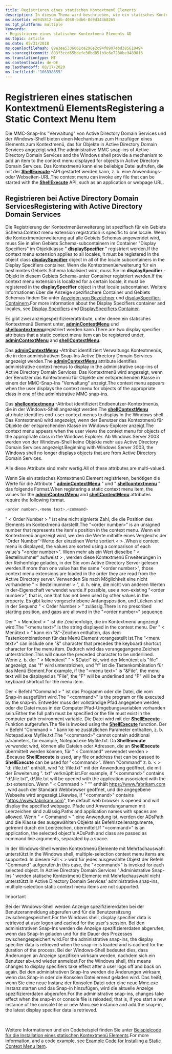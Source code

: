 ```yaml
---
title: Registrieren eines statischen Kontextmenü Elements
description: In diesem Thema wird beschrieben, wie ein statisches Kontextmenü Element registriert wird, das für Active Directory Objekte
ms.assetid: ed945812-3adb-4058-bdb6-8d9d34468265
ms.tgt_platform: multiple
keywords:
- Registrieren eines statischen Kontextmenü Elements AD
ms.topic: article
ms.date: 05/31/2018
ms.openlocfilehash: 89e3ee5336061ca296e2c94f8907ebd385610494
ms.sourcegitcommit: 803f3ccd65bdefe36bd851b9c6e7280be9489016
ms.translationtype: MT
ms.contentlocale: de-DE
ms.lasthandoff: 08/17/2020
ms.locfileid: "106338655"
---
```

# <a name="registering-a-static-context-menu-item"></a><span data-ttu-id="06a51-104">Registrieren eines statischen Kontextmenü Elements</span><span class="sxs-lookup"><span data-stu-id="06a51-104">Registering a Static Context Menu Item</span></span>

<span data-ttu-id="06a51-105">Die MMC-Snap-Ins "Verwaltung" von Active Directory Domain Services und der Windows-Shell bieten einen Mechanismus zum Hinzufügen eines Elements zum Kontextmenü, das für Objekte in Active Directory Domain Services angezeigt wird.</span><span class="sxs-lookup"><span data-stu-id="06a51-105">The administrative MMC snap-ins of Active Directory Domain Services and the Windows shell provide a mechanism to add an item to the context menu displayed for objects in Active Directory Domain Services.</span></span> <span data-ttu-id="06a51-106">Das Kontextmenü kann eine beliebige Datei aufrufen, die mit der [**ShellExecute**](/windows/win32/api/shellapi/nf-shellapi-shellexecutea) -API gestartet werden kann, z. b. eine Anwendungs-oder Webseiten-URL.</span><span class="sxs-lookup"><span data-stu-id="06a51-106">The context menu can invoke any file that can be started with the [**ShellExecute**](/windows/win32/api/shellapi/nf-shellapi-shellexecutea) API, such as an application or webpage URL.</span></span>

## <a name="registering-with-active-directory-domain-services"></a><span data-ttu-id="06a51-107">Registrieren bei Active Directory Domain Services</span><span class="sxs-lookup"><span data-stu-id="06a51-107">Registering with Active Directory Domain Services</span></span>

<span data-ttu-id="06a51-108">Die Registrierung der Kontextmenüerweiterung ist spezifisch für ein Gebiets Schema.</span><span class="sxs-lookup"><span data-stu-id="06a51-108">Context menu extension registration is specific to one locale.</span></span> <span data-ttu-id="06a51-109">Wenn die Kontextmenüerweiterung auf alle Gebiets Schemas angewendet wird, muss Sie in allen Gebiets Schema-subcontainern im Container "Display Specifiers" im Objektklasse " [**displaySpecifier**](/windows/desktop/ADSchema/c-displayspecifier) " registriert werden.</span><span class="sxs-lookup"><span data-stu-id="06a51-109">If the context menu extension applies to all locales, it must be registered in the object class [**displaySpecifier**](/windows/desktop/ADSchema/c-displayspecifier) object in all of the locale subcontainers in the Display Specifiers container.</span></span> <span data-ttu-id="06a51-110">Wenn die Kontextmenüerweiterung für ein bestimmtes Gebiets Schema lokalisiert wird, muss Sie im **displaySpecifier** -Objekt in diesem Gebiets Schema-unter Container registriert werden.</span><span class="sxs-lookup"><span data-stu-id="06a51-110">If the context menu extension is localized for a certain locale, it must be registered in the **displaySpecifier** object in that locale subcontainer.</span></span> <span data-ttu-id="06a51-111">Weitere Informationen über die Anzeige spezifischere Container und Gebiets Schemas finden Sie unter [Anzeigen von Bezeichner](display-specifiers.md) und [displaySpecifier-Containern](displayspecifiers-container.md).</span><span class="sxs-lookup"><span data-stu-id="06a51-111">For more information about the Display Specifiers container and locales, see [Display Specifiers](display-specifiers.md) and [DisplaySpecifiers Container](displayspecifiers-container.md).</span></span>

<span data-ttu-id="06a51-112">Es gibt zwei anzeigespezifiziererattribute, unter denen ein statisches Kontextmenü Element unter, [**adminContextMenu**](/windows/desktop/ADSchema/a-admincontextmenu) und [**shellcontextmenu**](/windows/desktop/ADSchema/a-shellcontextmenu)registriert werden kann.</span><span class="sxs-lookup"><span data-stu-id="06a51-112">There are two display specifier attributes that a static context menu item can be registered under, [**adminContextMenu**](/windows/desktop/ADSchema/a-admincontextmenu) and [**shellContextMenu**](/windows/desktop/ADSchema/a-shellcontextmenu).</span></span>

<span data-ttu-id="06a51-113">Das [**adminContextMenu**](/windows/desktop/ADSchema/a-admincontextmenu) -Attribut identifiziert Verwaltungs Kontextmenüs, die in den administrativen Snap-Ins Active Directory Domain Services angezeigt werden.</span><span class="sxs-lookup"><span data-stu-id="06a51-113">The [**adminContextMenu**](/windows/desktop/ADSchema/a-admincontextmenu) attribute identifies administrative context menus to display in the administrative snap-ins of Active Directory Domain Services.</span></span> <span data-ttu-id="06a51-114">Das Kontextmenü wird angezeigt, wenn der Benutzer das Kontextmenü für Objekte der entsprechenden Klasse in einem der MMC-Snap-Ins "Verwaltung" anzeigt.</span><span class="sxs-lookup"><span data-stu-id="06a51-114">The context menu appears when the user displays the context menu for objects of the appropriate class in one of the administrative MMC snap-ins.</span></span>

<span data-ttu-id="06a51-115">Das [**shellcontextmenu**](/windows/desktop/ADSchema/a-shellcontextmenu) -Attribut identifiziert Endbenutzer-Kontextmenüs, die in der Windows-Shell angezeigt werden.</span><span class="sxs-lookup"><span data-stu-id="06a51-115">The [**shellContextMenu**](/windows/desktop/ADSchema/a-shellcontextmenu) attribute identifies end-user context menus to display in the Windows shell.</span></span> <span data-ttu-id="06a51-116">Das Kontextmenü wird angezeigt, wenn der Benutzer das Kontextmenü für Objekte der entsprechenden Klasse im Windows-Explorer anzeigt.</span><span class="sxs-lookup"><span data-stu-id="06a51-116">The context menu appears when the user views the context menu for objects of the appropriate class in the Windows Explorer.</span></span> <span data-ttu-id="06a51-117">Ab Windows Server 2003 werden von der Windows-Shell keine Objekte mehr aus Active Directory Domain Services angezeigt.</span><span class="sxs-lookup"><span data-stu-id="06a51-117">Beginning with Windows Server 2003, the Windows shell no longer displays objects that are from Active Directory Domain Services.</span></span>

<span data-ttu-id="06a51-118">Alle diese Attribute sind mehr wertig.</span><span class="sxs-lookup"><span data-stu-id="06a51-118">All of these attributes are multi-valued.</span></span>

<span data-ttu-id="06a51-119">Wenn Sie ein statisches Kontextmenü Element registrieren, benötigen die Werte für die Attribute " [**adminContextMenu**](/windows/desktop/ADSchema/a-admincontextmenu) " und " [**shellcontextmenu**](/windows/desktop/ADSchema/a-shellcontextmenu) " das folgende Format.</span><span class="sxs-lookup"><span data-stu-id="06a51-119">When registering a static context menu item, the values for the [**adminContextMenu**](/windows/desktop/ADSchema/a-admincontextmenu) and [**shellContextMenu**](/windows/desktop/ADSchema/a-shellcontextmenu) attributes require the following format.</span></span>


```C++
<order number>,<menu text>,<command>
```



<span data-ttu-id="06a51-120">" &lt; Order Number &gt; " ist eine nicht signierte Zahl, die die Position des Elements im Kontextmenü darstellt.</span><span class="sxs-lookup"><span data-stu-id="06a51-120">The "&lt;order number&gt;" is an unsigned number that represents the item's position in the context menu.</span></span> <span data-ttu-id="06a51-121">Wenn ein Kontextmenü angezeigt wird, werden die Werte mithilfe eines Vergleichs der "Order Number"-Werte der einzelnen Werte sortiert &lt; &gt; .</span><span class="sxs-lookup"><span data-stu-id="06a51-121">When a context menu is displayed, the values are sorted using a comparison of each value's "&lt;order number&gt;".</span></span> <span data-ttu-id="06a51-122">Wenn mehr als ein Wert dieselbe " &lt; Bestellnummer" aufweist &gt; , werden diese Kontextmenü Erweiterungen in der Reihenfolge geladen, in der Sie vom Active Directory Server gelesen werden.</span><span class="sxs-lookup"><span data-stu-id="06a51-122">If more than one value has the same "&lt;order number&gt;", those context menu extensions are loaded in the order they are read from the Active Directory server.</span></span> <span data-ttu-id="06a51-123">Verwenden Sie nach Möglichkeit eine nicht vorhandene " &lt; Bestellnummer &gt; ", d. h. eine, die nicht von anderen Werten in der-Eigenschaft verwendet wurde.</span><span class="sxs-lookup"><span data-stu-id="06a51-123">If possible, use a non-existing "&lt;order number&gt;", that is, one that has not been used by other values in the property.</span></span> <span data-ttu-id="06a51-124">Es gibt keine vorgeschriebene Anfangsposition, und Lücken sind in der Sequenz " &lt; Order Number &gt; " zulässig.</span><span class="sxs-lookup"><span data-stu-id="06a51-124">There is no prescribed starting position, and gaps are allowed in the "&lt;order number&gt;" sequence.</span></span>

<span data-ttu-id="06a51-125">Der " &lt; Menütext &gt; " ist die Zeichenfolge, die im Kontextmenü angezeigt wird.</span><span class="sxs-lookup"><span data-stu-id="06a51-125">The "&lt;menu text&gt;" is the string displayed in the context menu.</span></span> <span data-ttu-id="06a51-126">Der " &lt; Menütext &gt; " kann ein "&"-Zeichen enthalten, das dem Tastenkombinationen für das Menü Element vorangestellt ist.</span><span class="sxs-lookup"><span data-stu-id="06a51-126">The "&lt;menu text&gt;" can include one "&" character that precedes the keyboard shortcut character for the menu item.</span></span> <span data-ttu-id="06a51-127">Dadurch wird das vorangegangene Zeichen unterstrichen.</span><span class="sxs-lookup"><span data-stu-id="06a51-127">This will cause the preceded character to be underlined.</span></span> <span data-ttu-id="06a51-128">Wenn z. b. der " &lt; Menütext" " &gt; &Datei" ist, wird der Menütext als "file" angezeigt, das "f" wird unterstrichen, und "f" ist die Tastenkombination für das Menü Element.</span><span class="sxs-lookup"><span data-stu-id="06a51-128">For example, if the "&lt;menu text&gt;" is "&File", the menu text will be displayed as "File", the "F" will be underlined and "F" will be the keyboard shortcut for the menu item.</span></span>

<span data-ttu-id="06a51-129">Der &lt; Befehl "Command &gt; " ist das Programm oder die Datei, die vom Snap-in ausgeführt wird.</span><span class="sxs-lookup"><span data-stu-id="06a51-129">The "&lt;command&gt;" is the program or file executed by the snap-in.</span></span> <span data-ttu-id="06a51-130">Entweder muss der vollständige Pfad angegeben werden, oder die Datei muss in der Computer Pfad-Umgebungsvariablen vorhanden sein.</span><span class="sxs-lookup"><span data-stu-id="06a51-130">Either the full path must be specified or the file must exist in the computer path environment variable.</span></span> <span data-ttu-id="06a51-131">Die Datei wird mit der [**ShellExecute**](/windows/win32/api/shellapi/nf-shellapi-shellexecutea) -Funktion aufgerufen.</span><span class="sxs-lookup"><span data-stu-id="06a51-131">The file is invoked using the [**ShellExecute**](/windows/win32/api/shellapi/nf-shellapi-shellexecutea) function.</span></span> <span data-ttu-id="06a51-132">Der &lt; Befehl "Command &gt; " kann keine zusätzlichen Parameter enthalten, z. b. Notepad.exe Myfile.txt.</span><span class="sxs-lookup"><span data-stu-id="06a51-132">The "&lt;command&gt;" cannot contain additional parameters, for example, Notepad.exe Myfile.txt.</span></span> <span data-ttu-id="06a51-133">Da **ShellExecute** verwendet wird, können alle Dateien oder Adressen, die an **ShellExecute** übermittelt werden können, für " &lt; Command" verwendet werden &gt; .</span><span class="sxs-lookup"><span data-stu-id="06a51-133">Because **ShellExecute** is used, any file or address that can be passed to **ShellExecute** can be used for "&lt;command&gt;".</span></span> <span data-ttu-id="06a51-134">Wenn "Command" z. b. &lt; &gt; "d: \\file.txt" enthält, wird "d: \\file.txt" mit der Anwendung geöffnet, die mit der Erweiterung ". txt" verknüpft ist.</span><span class="sxs-lookup"><span data-stu-id="06a51-134">For example, if "&lt;command&gt;" contains "d:\\file.txt", d:\\file.txt will be opened with the application associated with the .txt extension.</span></span> <span data-ttu-id="06a51-135">Wenn " &lt; Command &gt; " "" enthält https://www.fabrikam.com , wird auch der Standard Webbrowser geöffnet, und die angegebene Webseite wird angezeigt.</span><span class="sxs-lookup"><span data-stu-id="06a51-135">Likewise, if "&lt;command&gt;" contains "https://www.fabrikam.com", the default web browser is opened and will display the specified webpage.</span></span> <span data-ttu-id="06a51-136">Pfade und Anwendungsnamen mit Leerzeichen sind zulässig.</span><span class="sxs-lookup"><span data-stu-id="06a51-136">Paths and application names with spaces are allowed.</span></span> <span data-ttu-id="06a51-137">Wenn " &lt; Command &gt; " eine Anwendung ist, werden der ADsPath und die Klasse des ausgewählten Objekts als Befehlszeilenargumente, getrennt durch ein Leerzeichen, übermittelt.</span><span class="sxs-lookup"><span data-stu-id="06a51-137">If "&lt;command&gt;" is an application, the selected object's ADsPath and class are passed as command line arguments, separated by a space.</span></span>

<span data-ttu-id="06a51-138">In der Windows-Shell werden Kontextmenü Elemente mit Mehrfachauswahl unterstützt.</span><span class="sxs-lookup"><span data-stu-id="06a51-138">In the Windows shell, multiple-selection context menu items are supported.</span></span> <span data-ttu-id="06a51-139">In diesem Fall &lt; &gt; wird für jedes ausgewählte Objekt der Befehl "Command" aufgerufen.</span><span class="sxs-lookup"><span data-stu-id="06a51-139">In this case, the "&lt;command&gt;" is invoked for each selected object.</span></span> <span data-ttu-id="06a51-140">In Active Directory Domain Services ' Administrative Snap-Ins ' werden statische Kontextmenü Elemente mit Mehrfachauswahl nicht unterstützt.</span><span class="sxs-lookup"><span data-stu-id="06a51-140">In Active Directory Domain Services' administrative snap-ins, multiple-selection static context menu items are not supported.</span></span>

> [!IMPORTANT]
> <span data-ttu-id="06a51-141">Bei der Windows-Shell werden Anzeige spezifiziererdaten bei der Benutzeranmeldung abgerufen und für die Benutzersitzung zwischengespeichert.</span><span class="sxs-lookup"><span data-stu-id="06a51-141">For the Windows shell, display specifier data is retrieved at user logon and cached for the user's session.</span></span> <span data-ttu-id="06a51-142">Bei den administrativen Snap-Ins werden die Anzeige spezifiziererdaten abgerufen, wenn das Snap-In geladen und für die Dauer des Prozesses zwischengespeichert wird.</span><span class="sxs-lookup"><span data-stu-id="06a51-142">For the administrative snap-ins, the display specifier data is retrieved when the snap-in is loaded and is cached for the duration of the process.</span></span> <span data-ttu-id="06a51-143">Bei der Windows-Shell bedeutet dies, dass Änderungen an Anzeige spezifiken wirksam werden, nachdem sich ein Benutzer ab-und wieder anmeldet.</span><span class="sxs-lookup"><span data-stu-id="06a51-143">For the Windows shell, this means changes to display specifiers take effect after a user logs off and back on again.</span></span> <span data-ttu-id="06a51-144">Bei den administrativen Snap-Ins werden die Änderungen wirksam, wenn das Snap-in oder die Konsolen Datei erneut geladen wird. Das heißt, wenn Sie eine neue Instanz der Konsolen Datei oder eine neue Mmc.exe Instanz starten und das Snap-in hinzufügen, wird die aktuelle Anzeige spezifiziererdaten abgerufen.</span><span class="sxs-lookup"><span data-stu-id="06a51-144">For the administrative snap-ins, changes take effect when the snap-in or console file is reloaded; that is, if you start a new instance of the console file or new Mmc.exe instance and add the snap-in, the latest display specifier data is retrieved.</span></span>

 

<span data-ttu-id="06a51-145">Weitere Informationen und ein Codebeispiel finden Sie unter [Beispielcode für die Installation eines statischen Kontextmenü Elements](example-code-for-installing-a-static-context-menu-item.md).</span><span class="sxs-lookup"><span data-stu-id="06a51-145">For more information, and a code example, see [Example Code for Installing a Static Context Menu Item](example-code-for-installing-a-static-context-menu-item.md).</span></span>

 

 